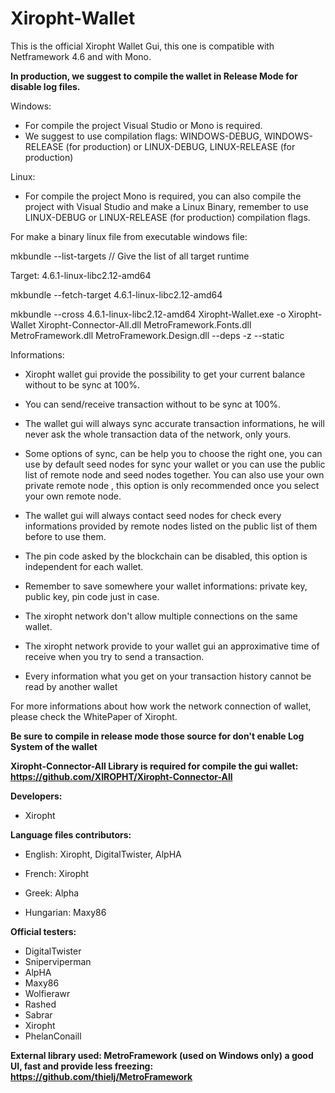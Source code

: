 # Xiropht-Wallet

This is the official Xiropht Wallet Gui, this one is compatible with Netframework 4.6 and with Mono. 


**In production, we suggest to compile the wallet in Release Mode for disable log files.**


Windows:

- For compile the project Visual Studio or Mono is required.
- We suggest to use compilation flags: WINDOWS-DEBUG, WINDOWS-RELEASE (for production) or LINUX-DEBUG, LINUX-RELEASE (for production)

Linux:

- For compile the project Mono is required, you can also compile the project with Visual Studio and make a Linux Binary, remember to use LINUX-DEBUG or LINUX-RELEASE (for production) compilation flags.

For make a binary linux file from executable windows file:

mkbundle --list-targets // Give the list of all target runtime

Target: 4.6.1-linux-libc2.12-amd64

mkbundle --fetch-target 4.6.1-linux-libc2.12-amd64

mkbundle --cross 4.6.1-linux-libc2.12-amd64 Xiropht-Wallet.exe -o Xiropht-Wallet Xiropht-Connector-All.dll MetroFramework.Fonts.dll MetroFramework.dll MetroFramework.Design.dll --deps -z --static


Informations:

- Xiropht wallet gui provide the possibility to get your current balance without to be sync at 100%.

- You can send/receive transaction without to be sync at 100%.

- The wallet gui will always sync accurate transaction informations, he will never ask the whole transaction data of the network, only yours.

- Some options of sync, can be help you to choose the right one, you can use by default seed nodes for sync your wallet or you can use the public list of remote node and seed nodes together. You can also use your own private remote node , this option is only recommended once you select your own remote node. 

- The wallet gui will always contact seed nodes for check every informations provided by remote nodes listed on the public list of them before to use them.

- The pin code asked by the blockchain can be disabled, this option is independent for each wallet.

- Remember to save somewhere your wallet informations: private key, public key, pin code just in case.

- The xiropht network don't allow multiple connections on the same wallet. 

- The xiropht network provide to your wallet gui an approximative time of receive when you try to send a transaction.

- Every information what you get on your transaction history cannot be read by another wallet

For more informations about how work the network connection of wallet, please check the WhitePaper of Xiropht.

**Be sure to compile in release mode those source for don't enable Log System of the wallet**

**Xiropht-Connector-All Library is required for compile the gui wallet: https://github.com/XIROPHT/Xiropht-Connector-All**

**Developers:**

- Xiropht

**Language files contributors:**

- English: Xiropht, DigitalTwister, AlpHA

- French: Xiropht

- Greek: Alpha

- Hungarian: Maxy86

**Official testers:**

- DigitalTwister
- Sniperviperman
- AlpHA
- Maxy86
- Wolfierawr
- Rashed
- Sabrar
- Xiropht
- PhelanConaill

**External library used: MetroFramework (used on Windows only) a good UI, fast and provide less freezing: https://github.com/thielj/MetroFramework**
